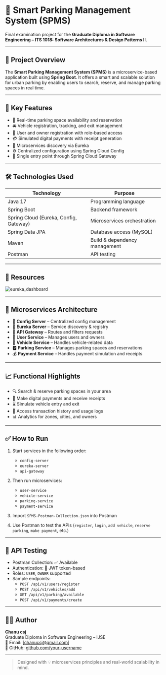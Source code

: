 # 🚗 Smart Parking Management System (SPMS)

Final examination project for the **Graduate Diploma in Software Engineering – ITS 1018: Software Architectures & Design Patterns II**.

---

## 📘 Project Overview

The **Smart Parking Management System (SPMS)** is a microservice-based application built using **Spring Boot**. It offers a smart and scalable solution for urban parking by enabling users to search, reserve, and manage parking spaces in real time.

---

## 🎯 Key Features

- 📍 Real-time parking space availability and reservation  
- 🚘 Vehicle registration, tracking, and exit management  
- 👤 User and owner registration with role-based access  
- 💳 Simulated digital payments with receipt generation  
- 📡 Microservices discovery via Eureka  
- ⚙️ Centralized configuration using Spring Cloud Config  
- 🚪 Single entry point through Spring Cloud Gateway  

---

## 🛠️ Technologies Used

| Technology              | Purpose                               |
|-------------------------|---------------------------------------|
| Java 17                 | Programming language                  |
| Spring Boot             | Backend framework                     |
| Spring Cloud (Eureka, Config, Gateway) | Microservices orchestration |
| Spring Data JPA         | Database access (MySQL)               |
| Maven                   | Build & dependency management         |
| Postman                 | API testing                           |

---
## 📄 Resources

![eureka_dashboard](https://github.com/user-attachments/assets/953b26ef-0af1-4269-88f8-a23074b5b394)

---
## 🧩 Microservices Architecture

- 🧾 **Config Server** – Centralized config management  
- 📘 **Eureka Server** – Service discovery & registry  
- 🚪 **API Gateway** – Routes and filters requests  
- 👥 **User Service** – Manages users and owners  
- 🚗 **Vehicle Service** – Handles vehicle-related data  
- 🅿️ **Parking Service** – Manages parking spaces and reservations  
- 💰 **Payment Service** – Handles payment simulation and receipts  

---

## 📈 Functional Highlights

- 🔍 Search & reserve parking spaces in your area  
- 💸 Make digital payments and receive receipts  
- ⌛ Simulate vehicle entry and exit  
- 🧾 Access transaction history and usage logs  
- 📊 Analytics for zones, cities, and owners  

---

## ✅ How to Run

1. Start services in the following order:
   - `config-server`
   - `eureka-server`
   - `api-gateway`

2. Then run microservices:
   - `user-service`
   - `vehicle-service`
   - `parking-service`
   - `payment-service`

3. Import `SPMS-Postman-Collection.json` into Postman

4. Use Postman to test the APIs (`register`, `login`, `add vehicle`, `reserve parking`, `make payment`, etc.)

---

## 📄 API Testing

- Postman Collection: ✅ Available  
- Authentication: 🔐 JWT token-based  
- Roles: `USER`, `OWNER` supported  
- Sample endpoints:
  - `POST /api/v1/users/register`
  - `POST /api/v1/vehicles/add`
  - `GET /api/v1/parking/available`
  - `POST /api/v1/payments/create`

---

## 👨‍💻 Author

**Chanu csj**  
Graduate Diploma in Software Engineering – IJSE  
📧 Email: [chanucsj@gmail.com]  
🔗 GitHub: [github.com/your-username](https://github.com/chanucsj)

---

> Designed with 💡 microservices principles and real-world scalability in mind.
